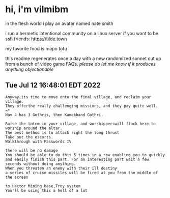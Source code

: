 # hi, i'm vilmibm

in the flesh world i play an avatar named nate smith

i run a hermetic intentional community on a linux server if you want to be ssh friends: https://tilde.town

my favorite food is mapo tofu

this readme regenerates once a day with a new randomized sonnet cut up from a bunch of video game FAQs.
_please do let me know if it produces anything objectionable_

## Tue Jul 12 16:48:01 EDT 2022

    Anyway,its time to move onto the final village, and reclaim your village.
    They offerthe really challenging missions, and they pay quite well.
    =*
    Nav 4 has 3 Gothris, then Kamekhand Gothri.
    
    Raise the totem in your village, and worshipperswill flock here to worship around the altar.
    The best method is to attack right the long thrust
    Take out the escorts.
    Walkthrough with Passwords IV
    
    there will be no damage
    You should be able to do this 5 times in a row enabling you to quickly and easily finish this part. For an interesting part wait a few seconds without doing anything.
    When you threaten an enemy with their ill destiny
    a series of cruise missiles will be fired at you from the middle of the screen
    
    to Hector Mining base,Troy system
    You'll be using this a hell of a lot
